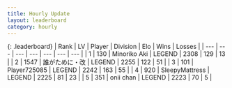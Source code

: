 ```yaml
---
title: Hourly Update
layout: leaderboard
category: hourly
---
```


{: .leaderboard}
| Rank | LV | Player | Division | Elo | Wins | Losses |
| --- | --- | --- | --- | --- | --- | --- |
| <span data-change="0">1</span> | 130 | <span title="ID: 456466">Minoriko Aki</span> | LEGEND | <span data-change="0">2308</span> | <span data-change="0">129</span> | <span data-change="0">13</span> |
| <span data-change="0">2</span> | 1547 | <span title="ID: 451068">誰がために・改</span> | LEGEND | <span data-change="0">2255</span> | <span data-change="0">122</span> | <span data-change="0">51</span> |
| <span data-change="0">3</span> | 101 | <span title="ID: 725085">Player725085</span> | LEGEND | <span data-change="0">2242</span> | <span data-change="0">163</span> | <span data-change="0">55</span> |
| <span data-change="0">4</span> | 920 | <span title="ID: 153129">SleepyMattress</span> | LEGEND | <span data-change="0">2225</span> | <span data-change="0">81</span> | <span data-change="0">23</span> |
| <span data-change="0">5</span> | 351 | <span title="ID: 614761">onii chan</span> | LEGEND | <span data-change="0">2223</span> | <span data-change="0">70</span> | <span data-change="0">5</span> |